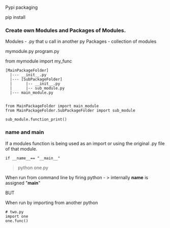 Pypi packaging  

pip install


### Create own Modules and Packages of Modules.
 Modules - .py that u call in another py
 Packages - collection of modules 
 
mymodule.py
program.py 
 
from mymodule import my_func

```
[MainPackageFolder]
  |--- __init__.py
  |--- [SubPackageFolder]
  |      |-- __init__.py
  |      |-- sub_module.py
  |--- main_module.py
 

from MainPackageFolder import main_module
from MainPackageFolder.SubPackageFolder import sub_module

sub_module.function_print()
```


### name and main
 If a modules function is being used as an import or using the original .py file of that module.  
```
if __name__== "__main__"

```
 > python one.py
    
When run from command line by firing python - > internally __name__ is assigned "__main__"  

   BUT

When run by importing from another python  
```
# two.py
import one
one.func()
```